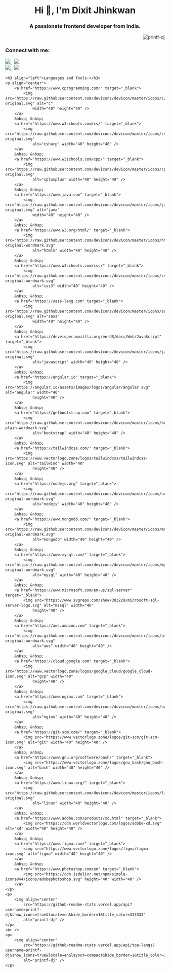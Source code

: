 <!DOCTYPE html>
<html lang="en">

<head>
	<meta charset="UTF-8">
	<meta name="viewport" content="width=device-width, initial-scale=1.0">
	<meta http-equiv="X-UA-Compatible" content="ie=edge">
</head>

<body>
	<h1 align="center">Hi 👋, I'm Dixit Jhinkwan</h1>
	<h3 align="center">A passionate frontend developer from India.</h3>
	<p align="right">
		<img src="https://gpvc.arturio.dev/printf-dj" alt="printf-dj" />
	</p>
	<h3 align="left">Connect with me:</h3>
	<p>
		<a href="https://twitter.com/printf_dj" target="_blank">
			<img src="https://img.shields.io/static/v1?label=Twitter&message=%40printf_dj&color=1DA1F2&logo=twitter" />
		</a>
		&nbsp;
		<a href="https://fb.com/dixitjhinkwan" target="_blank">
			<img
				src="https://img.shields.io/static/v1?label=Facebook&message=dixitjhinkwan+&color=1877f2&logo=facebook&logoColor=white" />
		</a>
		<br>
		<a href="https://instagram.com/printf_dj" target="_blank">
			<img
				src="https://img.shields.io/static/v1?label=Instagram+&message=printf_dj+&color=E4405F&logo=instagram&logoColor=E4405F" />
		</a>
		&nbsp;
		<a href="https://linkedin.com/in/dixitjhinkwan" target="_blank">
			<img
				src="https://img.shields.io/static/v1?label=LinkedIn&message=dixitjhinkwan+&color=0A66C2&logo=linkedin" />
		</a>
	</p>

	<h3 align="left">Languages and Tools:</h3>
	<p align="center">
		<a href="https://www.cprogramming.com/" target="_blank">
			<img src="https://raw.githubusercontent.com/devicons/devicon/master/icons/c/c-original.svg" alt="c"
				width="40" height="40" />
		</a>
		&nbsp; &nbsp;
		<a href="https://www.w3schools.com/cs/" target="_blank">
			<img src="https://raw.githubusercontent.com/devicons/devicon/master/icons/csharp/csharp-original.svg"
				alt="csharp" width="40" height="40" />
		</a>
		&nbsp; &nbsp;
		<a href="https://www.w3schools.com/cpp/" target="_blank">
			<img src="https://raw.githubusercontent.com/devicons/devicon/master/icons/cplusplus/cplusplus-original.svg"
				alt="cplusplus" width="40" height="40" />
		</a>
		&nbsp; &nbsp;
		<a href="https://www.java.com" target="_blank">
			<img src="https://raw.githubusercontent.com/devicons/devicon/master/icons/java/java-original.svg" alt="java"
				width="40" height="40" />
		</a>
		&nbsp; &nbsp;
		<a href="https://www.w3.org/html/" target="_blank">
			<img src="https://raw.githubusercontent.com/devicons/devicon/master/icons/html5/html5-original-wordmark.svg"
				alt="html5" width="40" height="40" />
		</a>
		&nbsp; &nbsp;
		<a href="https://www.w3schools.com/css/" target="_blank">
			<img src="https://raw.githubusercontent.com/devicons/devicon/master/icons/css3/css3-original-wordmark.svg"
				alt="css3" width="40" height="40" />
		</a>
		&nbsp; &nbsp;
		<a href="https://sass-lang.com" target="_blank">
			<img src="https://raw.githubusercontent.com/devicons/devicon/master/icons/sass/sass-original.svg" alt="sass"
				width="40" height="40" />
		</a>
		&nbsp; &nbsp;
		<a href="https://developer.mozilla.org/en-US/docs/Web/JavaScript" target="_blank">
			<img src="https://raw.githubusercontent.com/devicons/devicon/master/icons/javascript/javascript-original.svg"
				alt="javascript" width="40" height="40" />
		</a>
		&nbsp; &nbsp;
		<a href="https://angular.io" target="_blank">
			<img src="https://angular.io/assets/images/logos/angular/angular.svg" alt="angular" width="40"
				height="40" />
		</a>
		&nbsp; &nbsp;
		<a href="https://getbootstrap.com" target="_blank">
			<img src="https://raw.githubusercontent.com/devicons/devicon/master/icons/bootstrap/bootstrap-plain-wordmark.svg"
				alt="bootstrap" width="40" height="40" />
		</a>
		&nbsp; &nbsp;
		<a href="https://tailwindcss.com/" target="_blank">
			<img src="https://www.vectorlogo.zone/logos/tailwindcss/tailwindcss-icon.svg" alt="tailwind" width="40"
				height="40" />
		</a>
		&nbsp; &nbsp;
		<a href="https://nodejs.org" target="_blank">
			<img src="https://raw.githubusercontent.com/devicons/devicon/master/icons/nodejs/nodejs-original-wordmark.svg"
				alt="nodejs" width="40" height="40" />
		</a>
		&nbsp; &nbsp;
		<a href="https://www.mongodb.com/" target="_blank">
			<img src="https://raw.githubusercontent.com/devicons/devicon/master/icons/mongodb/mongodb-original-wordmark.svg"
				alt="mongodb" width="40" height="40" />
		</a>
		&nbsp; &nbsp;
		<a href="https://www.mysql.com/" target="_blank">
			<img src="https://raw.githubusercontent.com/devicons/devicon/master/icons/mysql/mysql-original-wordmark.svg"
				alt="mysql" width="40" height="40" />
		</a>
		&nbsp; &nbsp;
		<a href="https://www.microsoft.com/en-us/sql-server" target="_blank">
			<img src="https://www.svgrepo.com/show/303229/microsoft-sql-server-logo.svg" alt="mssql" width="40"
				height="40" />
		</a>
		&nbsp; &nbsp;
		<a href="https://aws.amazon.com" target="_blank">
			<img src="https://raw.githubusercontent.com/devicons/devicon/master/icons/amazonwebservices/amazonwebservices-original-wordmark.svg"
				alt="aws" width="40" height="40" />
		</a>
		&nbsp; &nbsp;
		<a href="https://cloud.google.com" target="_blank">
			<img src="https://www.vectorlogo.zone/logos/google_cloud/google_cloud-icon.svg" alt="gcp" width="40"
				height="40" />
		</a>
		&nbsp; &nbsp;
		<a href="https://www.nginx.com" target="_blank">
			<img src="https://raw.githubusercontent.com/devicons/devicon/master/icons/nginx/nginx-original.svg"
				alt="nginx" width="40" height="40" />
		</a>
		&nbsp; &nbsp;
		<a href="https://git-scm.com/" target="_blank">
			<img src="https://www.vectorlogo.zone/logos/git-scm/git-scm-icon.svg" alt="git" width="40" height="40" />
		</a>
		&nbsp; &nbsp;
		<a href="https://www.gnu.org/software/bash/" target="_blank">
			<img src="https://www.vectorlogo.zone/logos/gnu_bash/gnu_bash-icon.svg" alt="bash" width="40" height="40" />
		</a>
		&nbsp; &nbsp;
		<a href="https://www.linux.org/" target="_blank">
			<img src="https://raw.githubusercontent.com/devicons/devicon/master/icons/linux/linux-original.svg"
				alt="linux" width="40" height="40" />
		</a>
		&nbsp; &nbsp;
		<a href="https://www.adobe.com/products/xd.html" target="_blank">
			<img src="https://cdn.worldvectorlogo.com/logos/adobe-xd.svg" alt="xd" width="40" height="40" />
		</a>
		&nbsp; &nbsp;
		<a href="https://www.figma.com/" target="_blank">
			<img src="https://www.vectorlogo.zone/logos/figma/figma-icon.svg" alt="figma" width="40" height="40" />
		</a>
		&nbsp; &nbsp;
		<a href="https://www.photoshop.com/en" target="_blank">
			<img src="https://cdn.jsdelivr.net/npm/simple-icons@v4/icons/adobephotoshop.svg" height="40" width="40" />
		</a>
	</p>
	<p>
		<img align="center"
			src="https://github-readme-stats.vercel.app/api?username=printf-dj&show_icons=true&locale=en&hide_border=1&title_color=333333"
			alt="printf-dj" />
	</p>
	<br />
	<p>
		<img align="center"
			src="https://github-readme-stats.vercel.app/api/top-langs?username=printf-dj&show_icons=true&locale=en&layout=compact&hide_border=1&title_color=333333"
			alt="printf-dj" />
	</p>

</body>

</html>
